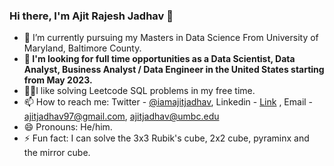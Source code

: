 ### Hi there, I'm Ajit Rajesh Jadhav 👋 


- 🔭 I’m currently pursuing my Masters in Data Science From University of Maryland, Baltimore County.
- **💼 I'm looking for full time opportunities as a Data Scientist, Data Analyst, Business Analyst / Data Engineer in the United States starting from May 2023.**
- 🧑‍💻I like solving Leetcode SQL problems in my free time.
- 📫 How to reach me: Twitter - 
[@iamajitjadhav](https://twitter.com/iamajitjadhav), Linkedin - [Link](https://www.linkedin.com/in/ajit-r-jadhav/)
, Email - ajitjadhav97@gmail.com, ajitjadhav@umbc.edu
- 😄 Pronouns: He/him.
- ⚡ Fun fact: I can solve the 3x3 Rubik's cube, 2x2 cube, pyraminx and the mirror cube.


<!--- 🌱 I’m currently learning -->
<!-- - 👯 I’m looking to collaborate on ... -->
<!--- 🤔 I’m looking for help with ...-->
<!--- 💬 Ask me about ...-->
